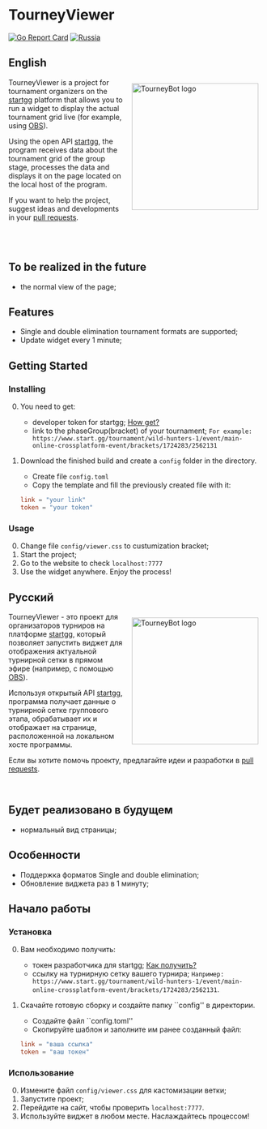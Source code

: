 # TourneyViewer

[![Go Report Card](https://goreportcard.com/badge/github.com/DreamerVulpi/tourneyViewer)](https://goreportcard.com/report/github.com/DreamerVulpi/tourneyViewer) [![Russia](https://upload.wikimedia.org/wikipedia/en/thumb/f/f3/Flag_of_Russia.svg/28px-Flag_of_Russia.svg.png)](#русский)

## English

<img style="padding: 10px" align="right" alt="TourneyBot logo" src="https://i.imgur.com/ny2A2WJ.png" width="250">

TourneyViewer is a project for tournament organizers on the [startgg](https://www.start.gg/) platform that allows you to run a widget to display the actual tournament grid live (for example, using [OBS](https://obsproject.com/)).

Using the open API [startgg](https://www.start.gg/), the program receives data about the tournament grid of the group stage, processes the data and displays it on the page located on the local host of the program.

If you want to help the project, suggest ideas and developments in your [pull requests](https://github.com/DreamerVulpi/tourneyViewer/pulls).  

<br>
<br>

## To be realized in the future

* the normal view of the page;

## Features

* Single and double elimination tournament formats are supported;
* Update widget every 1 minute;
  
## Getting Started

### Installing

0. You need to get:
   * developer token for startgg; [How get?](https://developer.start.gg/docs/authentication/)
   * link to the phaseGroup(bracket) of your tournament;
    ```For example: https://www.start.gg/tournament/wild-hunters-1/event/main-online-crossplatform-event/brackets/1724283/2562131```
1. Download the finished build and create a ```config``` folder in the directory.
    * Create file ```config.toml```
    * Copy the template and fill the previously created file with it:

    ```toml
    link = "your link"
    token = "your token"
    ```

### Usage

0. Change file ```config/viewer.css``` to custumization bracket;
1. Start the project;
2. Go to the website to check ```localhost:7777```
3. Use the widget anywhere. Enjoy the process!

## Русский

<img style="padding: 10px" align="right" alt="TourneyBot logo" src="https://i.imgur.com/ny2A2WJ.png" width="250">

TourneyViewer - это проект для организаторов турниров на платформе [startgg](https://www.start.gg/), который позволяет запустить виджет для отображения актуальной турнирной сетки в прямом эфире (например, с помощью [OBS](https://obsproject.com/)).

Используя открытый API [startgg](https://www.start.gg/), программа получает данные о турнирной сетке группового этапа, обрабатывает их и отображает на странице, расположенной на локальном хосте программы.

Если вы хотите помочь проекту, предлагайте идеи и разработки в [pull requests](https://github.com/DreamerVulpi/tourneyViewer/pulls).    

<br>

## Будет реализовано в будущем

* нормальный вид страницы;
  
## Особенности

* Поддержка форматов Single and double elimination;
* Обновление виджета раз в 1 минуту;

## Начало работы

### Установка

0. Вам необходимо получить:
   * токен разработчика для startgg; [Как получить?](https://developer.start.gg/docs/authentication/)
   * ссылку на турнирную сетку вашего турнира;
    ``Например: https://www.start.gg/tournament/wild-hunters-1/event/main-online-crossplatform-event/brackets/1724283/2562131``.
1. Скачайте готовую сборку и создайте папку ``config'' в директории.
    * Создайте файл ``config.toml''
    * Скопируйте шаблон и заполните им ранее созданный файл:

    ```toml
    link = "ваша ссылка"
    token = "ваш токен"
    ```

### Использование

0. Измените файл ```config/viewer.css``` для кастомизации ветки;
1. Запустите проект;
2. Перейдите на сайт, чтобы проверить ```localhost:7777```.
3. Используйте виджет в любом месте. Наслаждайтесь процессом!
